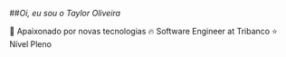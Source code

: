 
##*Oi, eu sou o Taylor Oliveira*

💚 Apaixonado por novas tecnologias 🔥 Software Engineer at Tribanco ⭐ Nível Pleno
